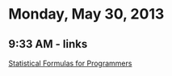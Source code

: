 # Monday, May 30, 2013

## 9:33 AM - links

[Statistical Formulas for Programmers](http://www.evanmiller.org/statistical-formulas-for-programmers.html)
